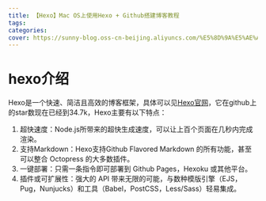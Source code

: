 ```yaml
---
title: 【Hexo】Mac OS上使用Hexo + Github搭建博客教程
tags:
categories:
cover: https://sunny-blog.oss-cn-beijing.aliyuncs.com/%E5%8D%9A%E5%AE%A2%E5%B0%81%E9%9D%A2%E5%9B%BE%E6%96%87%E4%BB%B6/cover5.jpg
---
```


# hexo介绍

Hexo是一个快速、简洁且高效的博客框架，具体可以见[Hexo官网](https://hexo.io/zh-cn/)，它在github上的star数现在已经到34.7k，Hexo主要有以下特点：
1. 超快速度：Node.js所带来的超快生成速度，可以让上百个页面在几秒内完成渲染。
2. 支持Markdown：Hexo支持Github Flavored Markdown 的所有功能，甚至可以整合 Octopress 的大多数插件。
3. 一键部署：只需一条指令即可部署到 Github Pages，Hexoku 或其他平台。
4. 插件或可扩展性：强大的 API 带来无限的可能，与数种模版引擎（EJS，Pug，Nunjucks）和工具（Babel，PostCSS，Less/Sass）轻易集成。

